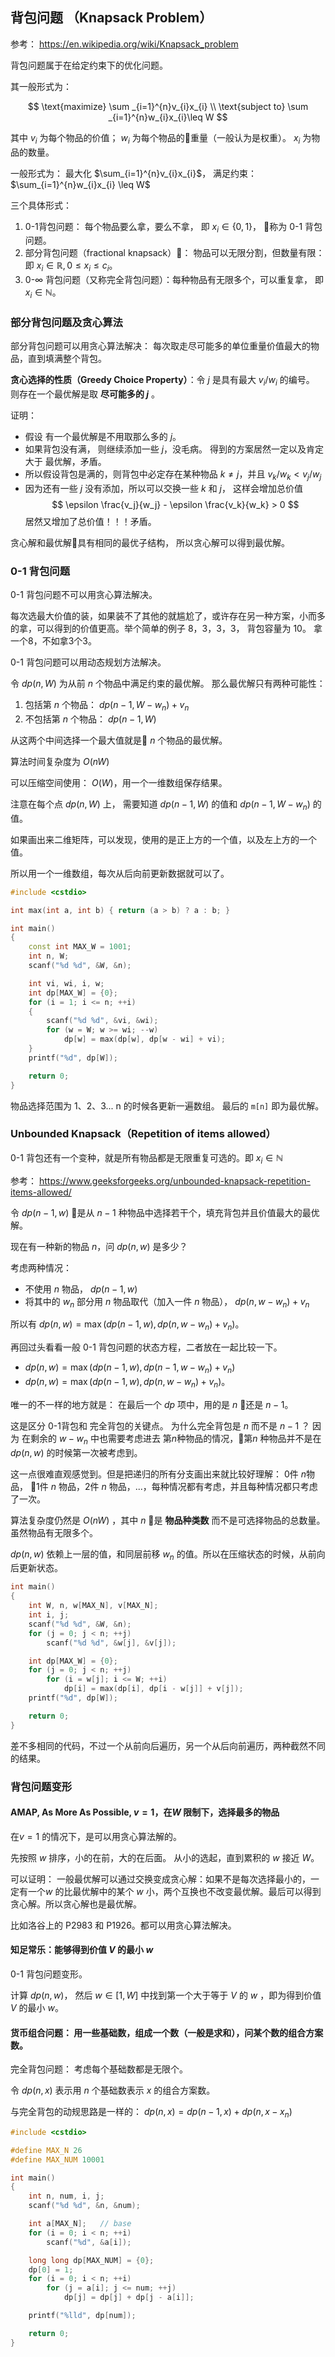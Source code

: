 

## 背包问题 （Knapsack Problem）

参考： https://en.wikipedia.org/wiki/Knapsack_problem

背包问题属于在给定约束下的优化问题。

其一般形式为：

$$
\text{maximize}  \sum _{i=1}^{n}v_{i}x_{i} \\
\text{subject to} \sum _{i=1}^{n}w_{i}x_{i}\leq W  
$$

其中 $v_i$ 为每个物品的价值； $w_i$ 为每个物品的重量（一般认为是权重）。 $x_i$ 为物品的数量。

一般形式为： 最大化 $\sum_{i=1}^{n}v_{i}x_{i}$， 满足约束： $\sum_{i=1}^{n}w_{i}x_{i} \leq W$

三个具体形式：

1. 0-1背包问题： 每个物品要么拿，要么不拿， 即 $x_i \in \{0, 1\}$， 称为 0-1 背包问题。
2. 部分背包问题（fractional knapsack）： 物品可以无限分割，但数量有限： 即 $x_i \in \mathbb{R}, 0 \leq x_i \leq c_i$。
3. 0-$\infty$ 背包问题（又称完全背包问题）：每种物品有无限多个，可以重复拿， 即 $x_i \in \mathbb{N}$。

### 部分背包问题及贪心算法

部分背包问题可以用贪心算法解决： 每次取走尽可能多的单位重量价值最大的物品，直到填满整个背包。

**贪心选择的性质（Greedy Choice Property）**：令 $j$ 是具有最大 $v_i/w_i$ 的编号。 则存在一个最优解是取 **尽可能多的 $j$** 。

证明：

- 假设 有一个最优解是不用取那么多的 $j$。
- 如果背包没有满， 则继续添加一些 $j$，没毛病。 得到的方案居然一定以及肯定大于 最优解，矛盾。
- 所以假设背包是满的，则背包中必定存在某种物品 $k \neq j$，并且 $v_k / w_k < v_j / w_j$
- 因为还有一些 $j$ 没有添加，所以可以交换一些 $k$ 和 $j$， 这样会增加总价值
$$ \epsilon \frac{v_j}{w_j} - \epsilon \frac{v_k}{w_k} > 0 $$
居然又增加了总价值！！！矛盾。

贪心解和最优解具有相同的最优子结构， 所以贪心解可以得到最优解。


### 0-1 背包问题

0-1 背包问题不可以用贪心算法解决。

每次选最大价值的装，如果装不了其他的就尴尬了，或许存在另一种方案，小而多的拿，可以得到的价值更高。举个简单的例子 8，3，3，3， 背包容量为 10。 拿一个8，不如拿3个3。

0-1 背包问题可以用动态规划方法解决。

令 $dp(n, W)$ 为从前 $n$ 个物品中满足约束的最优解。 那么最优解只有两种可能性：

1. 包括第 $n$ 个物品： $dp(n - 1, W - w_n) + v_n$
2. 不包括第 $n$ 个物品： $dp(n - 1, W)$

从这两个中间选择一个最大值就是 $n$ 个物品的最优解。

算法时间复杂度为 $O(nW)$

可以压缩空间使用： $O(W)$，用一个一维数组保存结果。

注意在每个点  $dp(n, W)$ 上， 需要知道 $dp(n - 1, W)$ 的值和 $dp(n - 1, W - w_n)$ 的值。

如果画出来二维矩阵，可以发现，使用的是正上方的一个值，以及左上方的一个值。

所以用一个一维数组，每次从后向前更新数据就可以了。

```cpp
#include <cstdio>

int max(int a, int b) { return (a > b) ? a : b; }

int main()
{
    const int MAX_W = 1001;
    int n, W;
    scanf("%d %d", &W, &n);

    int vi, wi, i, w;
    int dp[MAX_W] = {0};
    for (i = 1; i <= n; ++i)
    {
        scanf("%d %d", &vi, &wi);
        for (w = W; w >= wi; --w)
            dp[w] = max(dp[w], dp[w - wi] + vi);
    }
    printf("%d", dp[W]);

    return 0;
}
```

物品选择范围为 1、2、3... n 的时候各更新一遍数组。 最后的 `m[n]` 即为最优解。


### Unbounded Knapsack（Repetition of items allowed）

0-1 背包还有一个变种，就是所有物品都是无限重复可选的。即 $x_i \in \mathbb{N}$

参考： https://www.geeksforgeeks.org/unbounded-knapsack-repetition-items-allowed/

令 $dp(n-1, w)$ 是从 $n-1$ 种物品中选择若干个，填充背包并且价值最大的最优解。

现在有一种新的物品 $n$，问 $dp(n, w)$ 是多少？

考虑两种情况：

- 不使用 $n$ 物品， $dp(n - 1, w)$
- 将其中的 $w_n$ 部分用 $n$ 物品取代（加入一件 $n$ 物品）， $dp(n, w - w_n) + v_n$

所以有 $dp(n, w) = \max(dp(n - 1, w), dp(n, w - w_n) + v_n)$。 

再回过头看看一般 0-1 背包问题的状态方程，二者放在一起比较一下。

- $dp(n, w) = \max (dp(n - 1, w), dp(n - 1, w - w_n) + v_n)$
- $dp(n, w) = \max(dp(n - 1, w), dp(n, w - w_n) + v_n)$。 

唯一的不一样的地方就是： 在最后一个 $dp$ 项中，用的是 $n$ 还是 $n-1$。

这是区分 0-1背包和 完全背包的关键点。 为什么完全背包是 $n$ 而不是 $n-1$ ？ 因为 在剩余的 $w - w_n$ 中也需要考虑进去 第$n$种物品的情况，第$n$ 种物品并不是在 $dp(n, w)$ 的时候第一次被考虑到。

这一点很难直观感觉到。但是把递归的所有分支画出来就比较好理解： 0件 $n$物品， 1件 $n$ 物品，2件 $n$ 物品，...，每种情况都有考虑，并且每种情况都只考虑了一次。

算法复杂度仍然是 $O(nW)$ ，其中 $n$ 是 **物品种类数** 而不是可选择物品的总数量。虽然物品有无限多个。

$dp(n, w)$ 依赖上一层的值，和同层前移 $w_n$ 的值。所以在压缩状态的时候，从前向后更新状态。


```cpp
int main()
{
    int W, n, w[MAX_N], v[MAX_N];
    int i, j;
    scanf("%d %d", &W, &n);
    for (j = 0; j < n; ++j)
        scanf("%d %d", &w[j], &v[j]);

    int dp[MAX_W] = {0};
    for (j = 0; j < n; ++j)
        for (i = w[j]; i <= W; ++i)
            dp[i] = max(dp[i], dp[i - w[j]] + v[j]);
    printf("%d", dp[W]);

    return 0;
}
```
差不多相同的代码，不过一个从前向后遍历，另一个从后向前遍历，两种截然不同的结果。


### 背包问题变形

#### AMAP, As More As Possible, $v=1$，在$W$ 限制下，选择最多的物品

在$v=1$ 的情况下，是可以用贪心算法解的。

先按照 $w$ 排序，小的在前，大的在后面。 从小的选起，直到累积的 $w$ 接近 $W$。

可以证明： 一般最优解可以通过交换变成贪心解：如果不是每次选择最小的，一定有一个$w$ 的比最优解中的某个 $w$ 小，两个互换也不改变最优解。最后可以得到贪心解。所以贪心解也是最优解。

比如洛谷上的 P2983 和 P1926。都可以用贪心算法解决。


#### 知足常乐：能够得到价值 $V$ 的最小 $w$

0-1 背包问题变形。

计算 $dp(n, w)$， 然后 $w \in [1, W]$ 中找到第一个大于等于 $V$ 的 $w$ ，即为得到价值$V$ 的最小 $w$。

#### 货币组合问题： 用一些基础数，组成一个数（一般是求和），问某个数的组合方案数。

完全背包问题： 考虑每个基础数都是无限个。

令 $dp(n, x)$ 表示用 $n$ 个基础数表示 $x$ 的组合方案数。

与完全背包的动规思路是一样的： $dp(n, x) = dp(n - 1, x) + dp(n, x - x_n)$

```cpp
#include <cstdio>

#define MAX_N 26
#define MAX_NUM 10001

int main()
{
    int n, num, i, j;
    scanf("%d %d", &n, &num);

    int a[MAX_N];   // base
    for (i = 0; i < n; ++i)
        scanf("%d", &a[i]);

    long long dp[MAX_NUM] = {0};
    dp[0] = 1;
    for (i = 0; i < n; ++i)
        for (j = a[i]; j <= num; ++j)
            dp[j] = dp[j] + dp[j - a[i]];

    printf("%lld", dp[num]);

    return 0;
}
```

#### 
